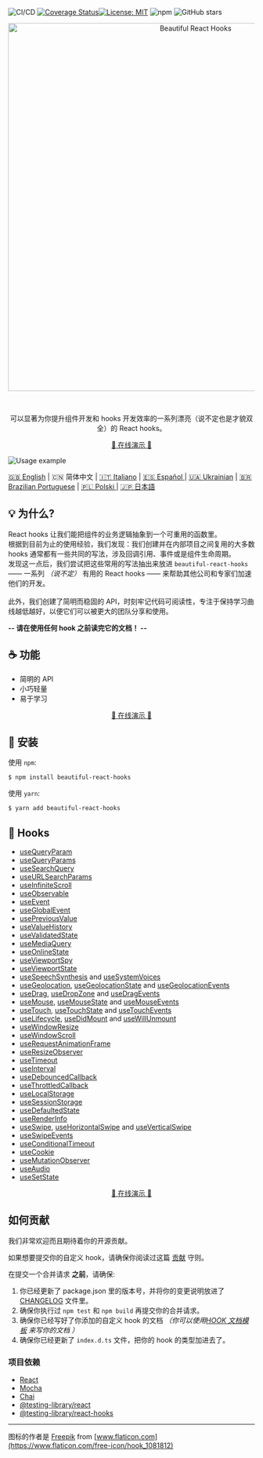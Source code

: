 ![CI/CD](https://github.com/beautifulinteractions/beautiful-react-hooks/workflows/CI/CD/badge.svg)
[![Coverage Status](https://coveralls.io/repos/github/beautifulinteractions/beautiful-react-hooks/badge.svg?branch=master)](https://coveralls.io/github/beautifulinteractions/beautiful-react-hooks?branch=master)[![License:
MIT](https://img.shields.io/badge/License-MIT-yellow.svg)](https://opensource.org/licenses/MIT)
![npm](https://img.shields.io/npm/v/beautiful-react-hooks)
![GitHub stars](https://img.shields.io/github/stars/beautifulinteractions/beautiful-react-hooks?style=social)

<div align="center">
  <p align="center">
    <img src="../logo.png" alt="Beautiful React Hooks" width="750px" />
  </p>
</div>
<br />
<div>
  <p align="center">
    可以显著为你提升组件开发和 hooks 开发效率的一系列漂亮（说不定也是才貌双全）的 React hooks。
  </p>
</div>

<div>
  <p align="center">
    <a href="https://antonioru.github.io/beautiful-react-hooks/" target="_blank">
    🌟 在线演示 🌟
    </a>
  </p>
</div>

![Usage example](../usage_example.png)

<a href="https://github.com/beautifulinteractions/beautiful-react-hooks/">🇬🇧 English</a> | 🇨🇳 简体中文
| <a href="https://github.com/beautifulinteractions/beautiful-react-hooks/blob/master/docs/README.it-IT.md">🇮🇹 Italiano</a>
| <a href="https://github.com/beautifulinteractions/beautiful-react-hooks/blob/master/docs/README.es-ES.md"> 🇪🇸 Español </a>
| <a href="https://github.com/beautifulinteractions/beautiful-react-hooks/blob/master/docs/README.uk-UA.md">🇺🇦 Ukrainian</a>
| <a href="https://github.com/beautifulinteractions/beautiful-react-hooks/blob/master/docs/README.pt-BR.md">🇧🇷 Brazilian Portuguese</a>
| <a href="https://github.com/beautifulinteractions/beautiful-react-hooks/blob/master/docs/README.pl-PL.md">🇵🇱 Polski </a>
| <a href="https://github.com/beautifulinteractions/beautiful-react-hooks/blob/master/docs/README.jp-JP.md">&#x1f1ef;&#x1f1f5; 日本語 </a>

## 💡 为什么?

React hooks 让我们能把组件的业务逻辑抽象到一个可重用的函数里。<br />
根据到目前为止的使用经验，我们发现：我们创建并在内部项目之间复用的大多数 hooks 通常都有一些共同的写法，涉及回调引用、事件或是组件生命周期。<br />
发现这一点后，我们尝试把这些常用的写法抽出来放进 `beautiful-react-hooks` —— 一系列 _（说不定）_ 有用的 React hooks —— 来帮助其他公司和专家们加速他们的开发。<br /><br />
此外，我们创建了简明而稳固的 API，时刻牢记代码可阅读性，专注于保持学习曲线越低越好，以便它们可以被更大的团队分享和使用。

**-- 请在使用任何 hook 之前读完它的文档！ --**

## ☕️ 功能

- 简明的 API
- 小巧轻量
- 易于学习

<div>
  <p align="center">
    <a href="https://antonioru.github.io/beautiful-react-hooks/" target="_blank">
    🌟 在线演示 🌟
    </a>
  </p>
</div>

## 🕺 安装

使用 `npm`:

```bash
$ npm install beautiful-react-hooks
```

使用 `yarn`:

```bash
$ yarn add beautiful-react-hooks
```

## 🎨 Hooks

* [useQueryParam](useQueryParam.md)
* [useQueryParams](useQueryParams.md)
* [useSearchQuery](useSearchQuery.md)
* [useURLSearchParams](useURLSearchParams.md)
* [useInfiniteScroll](useInfiniteScroll.md)
* [useObservable](useObservable.md)
* [useEvent](useEvent.md)
* [useGlobalEvent](useGlobalEvent.md)
* [usePreviousValue](usePreviousValue.md)
* [useValueHistory](useValueHistory.md)
* [useValidatedState](useValidatedState.md)
* [useMediaQuery](useMediaQuery.md)
* [useOnlineState](useOnlineState.md)
* [useViewportSpy](useViewportSpy.md)
* [useViewportState](useViewportState.md)
* [useSpeechSynthesis](useSpeechSynthesis.md) and [useSystemVoices](useSystemVoices.md)
* [useGeolocation](useGeolocation.md), [useGeolocationState](useGeolocationState.md) and [useGeolocationEvents](useGeolocationEvents.md)
* [useDrag](useDrag.md), [useDropZone](useDropZone.md) and [useDragEvents](useDragEvents.md)
* [useMouse](useMouse.md), [useMouseState](useMouseState.md) and [useMouseEvents](useMouseEvents.md)
* [useTouch](useTouch.md), [useTouchState](useTouchState.md) and [useTouchEvents](useTouchEvents.md)
* [useLifecycle](useLifecycle.md), [useDidMount](useDidMount.md) and [useWillUnmount](useWillUnmount.md)
* [useWindowResize](useWindowResize.md)
* [useWindowScroll](useWindowScroll.md)
* [useRequestAnimationFrame](useRequestAnimationFrame.md)
* [useResizeObserver](useResizeObserver.md)
* [useTimeout](useTimeout.md)
* [useInterval](useInterval.md)
* [useDebouncedCallback](useDebouncedCallback.md)
* [useThrottledCallback](useThrottledCallback.md)
* [useLocalStorage](useLocalStorage.md)
* [useSessionStorage](useSessionStorage.md)
* [useDefaultedState](useDefaultedState.md)
* [useRenderInfo](useRenderInfo.md)
* [useSwipe](useSwipe.md), [useHorizontalSwipe](useHorizontalSwipe.md) and [useVerticalSwipe](useVerticalSwipe.md)
* [useSwipeEvents](useSwipeEvents.md)
* [useConditionalTimeout](useConditionalTimeout.md)
* [useCookie](useCookie.md)
* [useMutationObserver](useMutationObserver.md)
* [useAudio](useAudio.md)
* [useSetState](useSetState.md)

<div>
  <p align="center">
    <a href="https://antonioru.github.io/beautiful-react-hooks/" target="_blank">
    🌟 在线演示 🌟
    </a>
  </p>
</div>

## 如何贡献

我们非常欢迎而且期待着你的开源贡献。

如果想要提交你的自定义 hook，请确保你阅读过这篇 [贡献](../CONTRIBUTING.md) 守则。

在提交一个合并请求 **之前**，请确保:

1. 你已经更新了 package.json 里的版本号，并将你的变更说明放进了 [CHANGELOG](../CHANGELOG.md) 文件里。
2. 确保你执行过 `npm test` 和 `npm build` 再提交你的合并请求。
3. 确保你已经写好了你添加的自定义 hook 的文档 _（你可以使用[HOOK 文档模板](../HOOK_DOCUMENTATION_TEMPLATE.md) 来写你的文档 ）_
4. 确保你已经更新了 `index.d.ts` 文件，把你的 hook 的类型加进去了。

### 项目依赖

- [React](https://reactjs.org/)
- [Mocha](https://mochajs.org/)
- [Chai](https://www.chaijs.com/)
- [@testing-library/react](https://testing-library.com/docs/react-testing-library/intro)
- [@testing-library/react-hooks](https://react-hooks-testing-library.com/)

---

图标的作者是 [Freepik](https://www.flaticon.com/authors/freepik) from [www.flaticon.com](https://www.flaticon.com/free-icon/hook_1081812)
